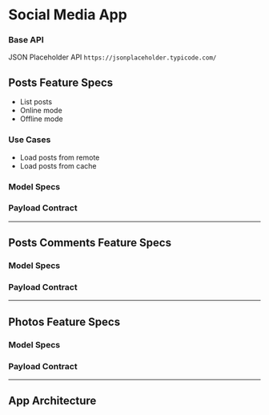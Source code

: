 # Social Media App

### Base API
JSON Placeholder API ```https://jsonplaceholder.typicode.com/```

## Posts Feature Specs

- List posts
- Online mode
- Offline mode

### Use Cases

- Load posts from remote
- Load posts from cache


### Model Specs
### Payload Contract

---

## Posts Comments Feature Specs

### Model Specs
### Payload Contract

---

## Photos Feature Specs

### Model Specs
### Payload Contract

---

## App Architecture
